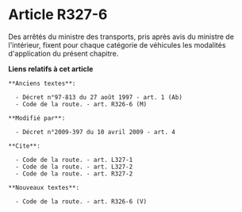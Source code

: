 # Article R327-6

Des arrêtés du ministre des transports, pris après avis du ministre de l'intérieur, fixent pour chaque catégorie de véhicules
les modalités d'application du présent chapitre.

**Liens relatifs à cet article**

	**Anciens textes**:

	  - Décret n°97-813 du 27 août 1997 - art. 1 (Ab)
	  - Code de la route. - art. R326-6 (M)

	**Modifié par**:

	  - Décret n°2009-397 du 10 avril 2009 - art. 4

	**Cite**:

	  - Code de la route. - art. L327-1
	  - Code de la route. - art. L327-2
	  - Code de la route. - art. R327-2

	**Nouveaux textes**:

	  - Code de la route. - art. R326-6 (V)
